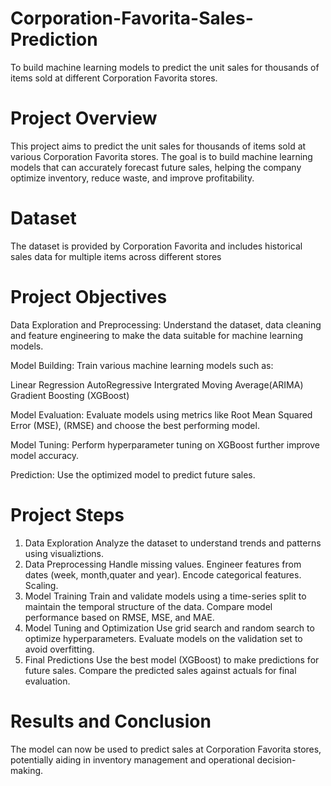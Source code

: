 # Corporation-Favorita-Sales-Prediction
To build machine learning models to predict the unit sales for thousands of items sold at different Corporation Favorita stores.

# Project Overview
This project aims to predict the unit sales for thousands of items sold at various Corporation Favorita stores. The goal is to build machine learning models that can accurately forecast future sales, helping the company optimize inventory, reduce waste, and improve profitability.

# Dataset
The dataset is provided by Corporation Favorita and includes historical sales data for multiple items across different stores

# Project Objectives
Data Exploration and Preprocessing: Understand the dataset, data cleaning and feature engineering to make the data suitable for machine learning models.

Model Building: Train various machine learning models such as: 

Linear Regression
AutoRegressive Intergrated Moving Average(ARIMA)
Gradient Boosting (XGBoost)

Model Evaluation: Evaluate models using metrics like Root Mean Squared Error (MSE), (RMSE) and choose the best performing model.

Model Tuning: Perform hyperparameter tuning on XGBoost further improve model accuracy.

Prediction: Use the optimized model to predict future sales.

# Project Steps
1. Data Exploration
Analyze the dataset to understand trends and patterns using visualiztions.
2. Data Preprocessing
Handle missing values.
Engineer features from dates (week, month,quater and year).
Encode categorical features.
Scaling.
3. Model Training
Train and validate models using a time-series split to maintain the temporal structure of the data.
Compare model performance based on RMSE, MSE, and MAE.
4. Model Tuning and Optimization
Use grid search and random search to optimize hyperparameters.
Evaluate models on the validation set to avoid overfitting.
5. Final Predictions
Use the best model (XGBoost) to make predictions for future sales.
Compare the predicted sales against actuals for final evaluation.

# Results and Conclusion
The model can now be used to predict sales at Corporation Favorita stores, potentially aiding in inventory management and operational decision-making.
